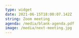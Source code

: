 ```yaml
---
type: widget
date: 2021-06-15T18:00:07.142Z
string: Zoom meeting
agenda: /media/blank-agenda.pdf
image: /media/next-meeting.jpg
---
```

